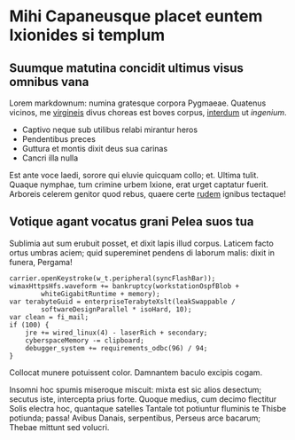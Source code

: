 # Mihi Capaneusque placet euntem Ixionides si templum

## Suumque matutina concidit ultimus visus omnibus vana

Lorem markdownum: numina gratesque corpora Pygmaeae. Quatenus vicinos, me
[virgineis](http://perorigo.com/illi) divus choreas est boves corpus,
[interdum](http://ardeatlonga.org/) ut *ingenium*.

- Captivo neque sub utilibus relabi mirantur heros
- Pendentibus preces
- Guttura et montis dixit deus sua carinas
- Cancri illa nulla

Est ante voce laedi, sorore qui eluvie quicquam collo; et. Ultima tulit. Quaque
nymphae, tum crimine urbem Ixione, erat urget captatur fuerit. Arboreis celerem
genitor quod rebus, quaere certe [rudem](http://facioque.org/depulsat) ignibus
tectaque!

## Votique agant vocatus grani Pelea suos tua

Sublimia aut sum erubuit posset, et dixit lapis illud corpus. Laticem facto
ortus umbras aciem; quid supereminet pendens di laborum malis: dixit in funera,
Pergama!

    carrier.openKeystroke(w_t.peripheral(syncFlashBar));
    wimaxHttpsHfs.waveform += bankruptcy(workstationOspfBlob +
            whiteGigabitRuntime + memory);
    var terabyteGuid = enterpriseTerabyteXslt(leakSwappable /
            softwareDesignParallel * isoHard, 10);
    var clean = fi_mail;
    if (100) {
        jre += wired_linux(4) - laserRich + secondary;
        cyberspaceMemory -= clipboard;
        debugger_system += requirements_odbc(96) / 94;
    }

Collocat munere potuissent color. Damnantem baculo excipis cogam.

Insomni hoc spumis miseroque miscuit: mixta est sic alios desectum; secutus
iste, intercepta prius forte. Quoque medius, cum decimo flectitur Solis electra
hoc, quantaque satelles Tantale tot potiuntur fluminis te Thisbe potiunda;
passa! Avibus Danais, serpentibus, Perseus arce bacarum; Thebae mittunt sed
volucri.
